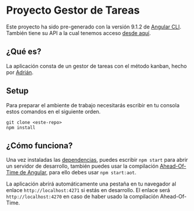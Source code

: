 # Proyecto Gestor de Tareas

Este proyecto ha sido pre-generado con la versión 9.1.2 de [Angular CLI](https://github.com/angular/angular-cli). También tiene su API a la cual tenemos acceso [desde aquí](https://github.com/bigbae18/katatrello-backend).

## ¿Qué es?

La aplicación consta de un gestor de tareas con el método kanban, hecho por [Adrián](https://github.com/bigbae18).

## Setup

Para preparar el ambiente de trabajo necesitarás escribir en tu consola estos comandos en el siguiente orden.
```
git clone <este-repo>
npm install
```

## ¿Cómo funciona?

Una vez instaladas las [dependencias](#Setup), puedes escribir `npm start` para abrir un servidor de desarrollo, también puedes usar la compilación [Ahead-Of-Time de Angular](https://angular.io/guide/aot-compiler), para ello debes usar `npm start:aot`. 

La aplicación abrirá automáticamente una pestaña en tu navegador al enlace `http://localhost:4271` si estás en desarrollo. 
El enlace será `http://localhost:4270` en caso de haber usado la compilación Ahead-Of-Time.